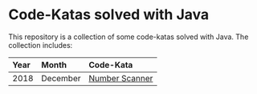 # Code-Katas solved with Java

This repository is a collection of some code-katas solved with Java. The collection includes:

| Year |  Month    |                        Code-Kata                                    |
|:-----|:----------|:--------------------------------------------------------------------|
| 2018 | December  | [Number Scanner](kata_2018-12-number-scanner/readme.md)             |
